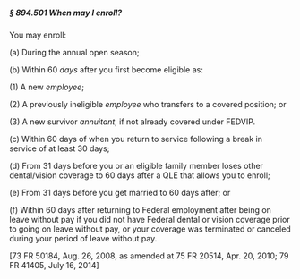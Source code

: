 ##### § 894.501 When may I enroll? #####

You may enroll:

(a) During the annual open season;

(b) Within 60 *days* after you first become eligible as:

(1) A new *employee*;

(2) A previously ineligible *employee* who transfers to a covered position; or

(3) A new survivor *annuitant*, if not already covered under FEDVIP.

(c) Within 60 days of when you return to service following a break in service of at least 30 days;

(d) From 31 days before you or an eligible family member loses other dental/vision coverage to 60 days after a QLE that allows you to enroll;

(e) From 31 days before you get married to 60 days after; or

(f) Within 60 days after returning to Federal employment after being on leave without pay if you did not have Federal dental or vision coverage prior to going on leave without pay, or your coverage was terminated or canceled during your period of leave without pay.

[73 FR 50184, Aug. 26, 2008, as amended at 75 FR 20514, Apr. 20, 2010; 79 FR 41405, July 16, 2014]